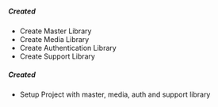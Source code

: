 ##### Created
 
 - Create Master Library
 - Create Media Library
 - Create Authentication Library
 - Create Support Library
 
##### Created

  - Setup Project with master, media, auth and support library
